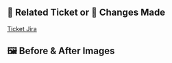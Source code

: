 ## 🎯 Related Ticket or 🔧 Changes Made

[Ticket Jira](https://passculture.atlassian.net/browse/PC-XXXXX)

<!-- Please include a summary of the changes and the related issue.
- List your changes here
- What did you add, fix, or update?
-->

<!-- Describe the steps to test your changes. Include setup instructions, commands, and expected results. -->


## 🖼️ Before & After Images

<!--
If your PR includes UI changes, please add screenshots or GIFs here to show before and after.

Example:

Before | After
:---: | :---:
![before](link-to-before-image) | ![after](link-to-after-image)
-->
